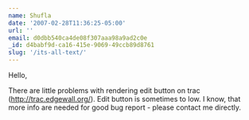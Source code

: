 ```yaml
---
name: Shufla
date: '2007-02-28T11:36:25-05:00'
url: ''
email: d0dbb540ca4de08f307aaa98a9ad2c0e
_id: d4babf9d-ca16-415e-9069-49ccb89d8761
slug: '/its-all-text/'
---
```


Hello,

There are little problems with rendering edit button on trac
(http://trac.edgewall.org/). Edit button is sometimes to low. I know, that
more info are needed for good bug report - please contact me directly.
